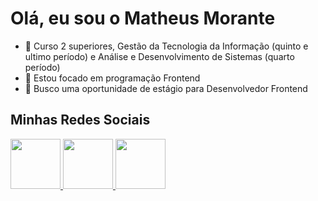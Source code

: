 <h1>Olá, eu sou o Matheus Morante</h1>
<ul>
  <li>📗 Curso 2 superiores, Gestão da Tecnologia da Informação (quinto e ultimo período) e Análise e Desenvolvimento de     
       Sistemas (quarto período) </li>
  <li>🎯 Estou focado em programação Frontend</li>
  <li>🔎 Busco uma oportunidade de estágio para Desenvolvedor Frontend</li>
</ul>
</ul>
<div>
  <h2>Minhas Redes Sociais</h2>
  <a href="https://github.com/matheusmorante">
    <img src="https://img.icons8.com/color/344/linkedin-circled--v1.png" style="height:80px">
  </a>
  <a href="discordapp.com/users/MatheusMorante#7378">
    <img src="https://img.icons8.com/fluency/344/discord-logo.png" style="height:80px">
  </a>
  <a href="https://api.whatsapp.com/send?phone=5541997493547">
    <img src="https://img.icons8.com/color/344/whatsapp--v1.png" style="height:80px">
  </a>
</div>

